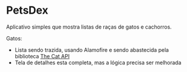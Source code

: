 # PetsDex

Aplicativo simples que mostra listas de raças de gatos e cachorros.

Gatos:
* Lista sendo trazida, usando Alamofire e sendo abastecida pela biblioteca [The Cat API](https://thecatapi.com/)
* Tela de detalhes esta completa, mas a lógica precisa ser melhorada 
